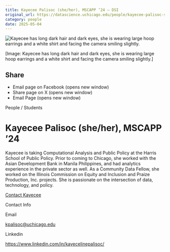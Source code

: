 ```yaml
---
title: Kayecee Palisoc (she/her), MSCAPP ’24 – DSI
original_url: https://datascience.uchicago.edu/people/kayecee-palisoc-she-her
category: people
date: 2025-05-04
---
```


<!-- Table-like structure detected -->

![Kayecee has long dark hair and dark eyes, she is wearing large hoop earrings and a white shirt and facing the camera smiling slightly.](https://datascience.uchicago.edu/wp-content/uploads/2023/06/Kayecee_Palisoc-300x300.jpeg)

[Image: Kayecee has long dark hair and dark eyes, she is wearing large hoop earrings and a white shirt and facing the camera smiling slightly.]

## Share

* Email page on Facebook (opens new window)
* Share page on X (opens new window)
* Email Page (opens new window)

<!-- Table-like structure detected -->

People / Students

# Kayecee Palisoc (she/her), MSCAPP ’24

Kayecee is taking Computational Analysis and Public Policy at the Harris School of Public Policy. Prior to coming to Chicago, she worked with the Asian Development Bank in Manila Philippines, and had analytics experience in the private sector as well. As a Community Data Fellow, she worked on the Illinois Commission on Equity and Inclusion and Praize Production, Inc. projects. She is passionate on the intersection of data, technology, and policy.

[Contact Kayecee](https://datascience.uchicago.edu/people/kayecee-palisoc-she-her/)

Contact Info

Email

[kpalisoc@uchicago.edu](mailto:kpalisoc@uchicago.edu)

Linkedin

<https://www.linkedin.com/in/kayecelinepalisoc/>